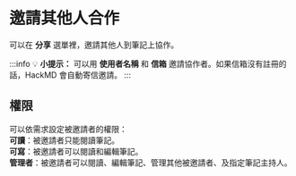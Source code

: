 # 邀請其他人合作

可以在 <i class="fa fa-share-alt"></i> **分享** 選單裡，邀請其他人到筆記上協作。

:::info
:bulb: **小提示：** 可以用 **使用者名稱** 和 **信箱** 邀請協作者。如果信箱沒有註冊的話，HackMD 會自動寄信邀請。
:::

## 權限

可以依需求設定被邀請者的權限：  
**可讀**：被邀請者只能閱讀筆記。  
**可寫**：被邀請者可以閱讀和編輯筆記。  
**管理者**：被邀請者可以閱讀、編輯筆記、管理其他被邀請者、及指定筆記主持人。


